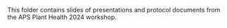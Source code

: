 This folder contains slides of presentations and protocol documents from the APS Plant Health 2024 workshop.
